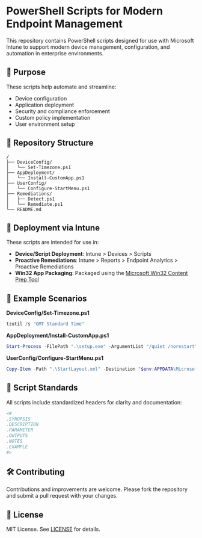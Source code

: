 # PowerShell Scripts for Modern Endpoint Management

This repository contains PowerShell scripts designed for use with Microsoft Intune to support modern device management, configuration, and automation in enterprise environments.

## 🎯 Purpose

These scripts help automate and streamline:
- Device configuration
- Application deployment
- Security and compliance enforcement
- Custom policy implementation
- User environment setup

## 📁 Repository Structure

```
/
├── DeviceConfig/
│   └── Set-Timezone.ps1
├── AppDeployment/
│   └── Install-CustomApp.ps1
├── UserConfig/
│   └── Configure-StartMenu.ps1
├── Remediations/
│   ├── Detect.ps1
│   └── Remediate.ps1
└── README.md
```

## 🚀 Deployment via Intune

These scripts are intended for use in:
- **Device/Script Deployment**: Intune > Devices > Scripts
- **Proactive Remediations**: Intune > Reports > Endpoint Analytics > Proactive Remediations
- **Win32 App Packaging**: Packaged using the [Microsoft Win32 Content Prep Tool](https://learn.microsoft.com/en-us/mem/intune/apps/apps-win32-app-management)

## 🧪 Example Scenarios

**DeviceConfig/Set-Timezone.ps1**
```powershell
tzutil /s "GMT Standard Time"
```

**AppDeployment/Install-CustomApp.ps1**
```powershell
Start-Process -FilePath ".\setup.exe" -ArgumentList "/quiet /norestart" -Wait
```

**UserConfig/Configure-StartMenu.ps1**
```powershell
Copy-Item -Path ".\StartLayout.xml" -Destination "$env:APPDATA\Microsoft\Windows\Start Menu"
```

## 📌 Script Standards

All scripts include standardized headers for clarity and documentation:

```powershell
<#
.SYNOPSIS
.DESCRIPTION
.PARAMETER
.OUTPUTS
.NOTES
.EXAMPLE
#>
```

## 🛠️ Contributing

Contributions and improvements are welcome. Please fork the repository and submit a pull request with your changes.

## 📄 License

MIT License. See [LICENSE](./LICENSE) for details.
